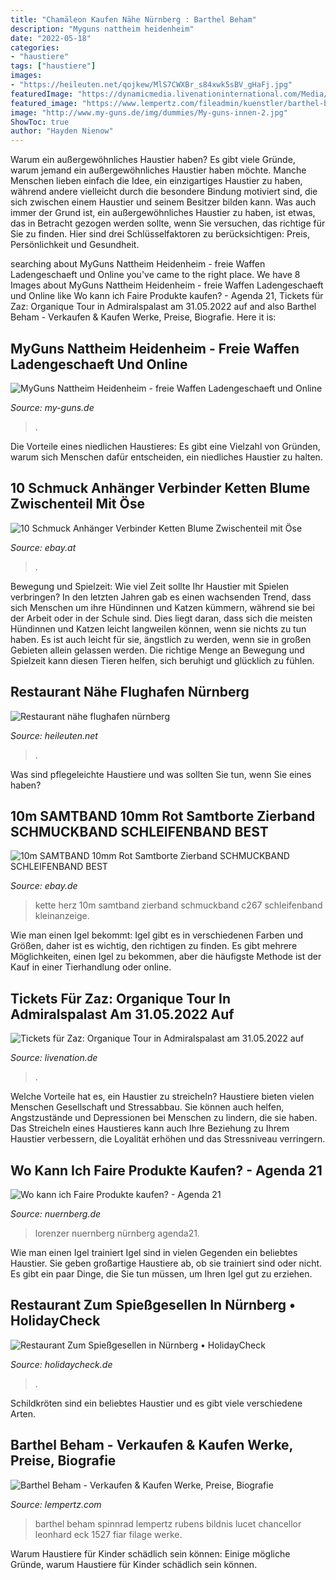 ```yaml
---
title: "Chamäleon Kaufen Nähe Nürnberg : Barthel Beham"
description: "Myguns nattheim heidenheim"
date: "2022-05-18"
categories:
- "haustiere"
tags: ["haustiere"]
images:
- "https://heileuten.net/qojkew/MlS7CWXBr_s84xwk5sBV_gHaFj.jpg"
featuredImage: "https://dynamicmedia.livenationinternational.com/Media/v/e/h/63bdee63-bb7f-44f3-8533-3064e94f4a86.jpg"
featured_image: "https://www.lempertz.com/fileadmin/kuenstler/barthel-beham.jpg"
image: "http://www.my-guns.de/img/dummies/My-guns-innen-2.jpg"
ShowToc: true
author: "Hayden Nienow"
---
```



Warum ein außergewöhnliches Haustier haben?
Es gibt viele Gründe, warum jemand ein außergewöhnliches Haustier haben möchte. Manche Menschen lieben einfach die Idee, ein einzigartiges Haustier zu haben, während andere vielleicht durch die besondere Bindung motiviert sind, die sich zwischen einem Haustier und seinem Besitzer bilden kann. Was auch immer der Grund ist, ein außergewöhnliches Haustier zu haben, ist etwas, das in Betracht gezogen werden sollte, wenn Sie versuchen, das richtige für Sie zu finden. Hier sind drei Schlüsselfaktoren zu berücksichtigen: Preis, Persönlichkeit und Gesundheit.

	

		
searching about MyGuns Nattheim Heidenheim - freie Waffen Ladengeschaeft und Online you've came to the right place. We have 8 Images about MyGuns Nattheim Heidenheim - freie Waffen Ladengeschaeft und Online like Wo kann ich Faire Produkte kaufen? - Agenda 21, Tickets für Zaz: Organique Tour in Admiralspalast am 31.05.2022 auf and also Barthel Beham - Verkaufen &amp; Kaufen Werke, Preise, Biografie. Here it is:
		
    
## MyGuns Nattheim Heidenheim - Freie Waffen Ladengeschaeft Und Online

<img loading=lazy src="http://www.my-guns.de/img/dummies/My-guns-innen-2.jpg" onerror="this.onerror=null;this.src='https://tse3.mm.bing.net/th?id=OIP.ZgO48X2knRIsuTxacpESAAAAAA&amp;pid=15.1';" alt="MyGuns Nattheim Heidenheim - freie Waffen Ladengeschaeft und Online">

_Source: my-guns.de_

>. 

	

Die Vorteile eines niedlichen Haustieres: Es gibt eine Vielzahl von Gründen, warum sich Menschen dafür entscheiden, ein niedliches Haustier zu halten.

    
## 10 Schmuck Anhänger Verbinder Ketten Blume Zwischenteil Mit Öse

<img loading=lazy src="https://i.ebayimg.com/images/g/ZWIAAOSwbopZR80u/s-l400.jpg" onerror="this.onerror=null;this.src='https://tse1.mm.bing.net/th?id=OIP.EvuA9G5WEVAU4W6GqccupQAAAA&amp;pid=15.1';" alt="10 Schmuck Anhänger Verbinder Ketten Blume Zwischenteil mit Öse">

_Source: ebay.at_

>. 

	

Bewegung und Spielzeit: Wie viel Zeit sollte Ihr Haustier mit Spielen verbringen?
In den letzten Jahren gab es einen wachsenden Trend, dass sich Menschen um ihre Hündinnen und Katzen kümmern, während sie bei der Arbeit oder in der Schule sind. Dies liegt daran, dass sich die meisten Hündinnen und Katzen leicht langweilen können, wenn sie nichts zu tun haben. Es ist auch leicht für sie, ängstlich zu werden, wenn sie in großen Gebieten allein gelassen werden. Die richtige Menge an Bewegung und Spielzeit kann diesen Tieren helfen, sich beruhigt und glücklich zu fühlen.

    
## Restaurant Nähe Flughafen Nürnberg

<img loading=lazy src="https://heileuten.net/qojkew/MlS7CWXBr_s84xwk5sBV_gHaFj.jpg" onerror="this.onerror=null;this.src='https://tse4.mm.bing.net/th?id=OIP.8mFRPWUxz26aCL8yIGuCtgAAAA&amp;pid=15.1';" alt="Restaurant nähe flughafen nürnberg">

_Source: heileuten.net_

>. 

	

Was sind pflegeleichte Haustiere und was sollten Sie tun, wenn Sie eines haben?

    
## 10m SAMTBAND 10mm Rot Samtborte Zierband SCHMUCKBAND SCHLEIFENBAND BEST

<img loading=lazy src="https://i.ebayimg.com/images/g/itIAAOSwuLZYyjvv/s-l400.jpg" onerror="this.onerror=null;this.src='https://tse2.mm.bing.net/th?id=OIP.QmF7jzoaHk3zkYrTZCtLVAAAAA&amp;pid=15.1';" alt="10m SAMTBAND 10mm Rot Samtborte Zierband SCHMUCKBAND SCHLEIFENBAND BEST">

_Source: ebay.de_

>kette herz 10m samtband zierband schmuckband c267 schleifenband kleinanzeige. 

	

Wie man einen Igel bekommt: Igel gibt es in verschiedenen Farben und Größen, daher ist es wichtig, den richtigen zu finden. Es gibt mehrere Möglichkeiten, einen Igel zu bekommen, aber die häufigste Methode ist der Kauf in einer Tierhandlung oder online.

    
## Tickets Für Zaz: Organique Tour In Admiralspalast Am 31.05.2022 Auf

<img loading=lazy src="https://dynamicmedia.livenationinternational.com/Media/v/e/h/63bdee63-bb7f-44f3-8533-3064e94f4a86.jpg" onerror="this.onerror=null;this.src='https://tse1.mm.bing.net/th?id=OIP.sgUdlDUQKGwerack7HyuVgHaEK&amp;pid=15.1';" alt="Tickets für Zaz: Organique Tour in Admiralspalast am 31.05.2022 auf">

_Source: livenation.de_

>. 

	

Welche Vorteile hat es, ein Haustier zu streicheln?
Haustiere bieten vielen Menschen Gesellschaft und Stressabbau. Sie können auch helfen, Angstzustände und Depressionen bei Menschen zu lindern, die sie haben. Das Streicheln eines Haustieres kann auch Ihre Beziehung zu Ihrem Haustier verbessern, die Loyalität erhöhen und das Stressniveau verringern.

    
## Wo Kann Ich Faire Produkte Kaufen? - Agenda 21

<img loading=lazy src="http://nuernberg.de/imperia/md/agenda21/bilder/lola_au__en.jpg" onerror="this.onerror=null;this.src='https://tse3.mm.bing.net/th?id=OIP.77Y0gpnFMBIHj2qCRALq2gHaE7&amp;pid=15.1';" alt="Wo kann ich Faire Produkte kaufen? - Agenda 21">

_Source: nuernberg.de_

>lorenzer nuernberg nürnberg agenda21. 

	

Wie man einen Igel trainiert
Igel sind in vielen Gegenden ein beliebtes Haustier. Sie geben großartige Haustiere ab, ob sie trainiert sind oder nicht. Es gibt ein paar Dinge, die Sie tun müssen, um Ihren Igel gut zu erziehen.

    
## Restaurant Zum Spießgesellen In Nürnberg • HolidayCheck

<img loading=lazy src="https://media.holidaycheck.com/data/urlaubsbilder/mittel/41/1179978600.jpg" onerror="this.onerror=null;this.src='https://tse1.mm.bing.net/th?id=OIP.gv8J0YdF8sXi_X83nWpeWgAAAA&amp;pid=15.1';" alt="Restaurant Zum Spießgesellen in Nürnberg • HolidayCheck">

_Source: holidaycheck.de_

>. 

	

Schildkröten sind ein beliebtes Haustier und es gibt viele verschiedene Arten.

    
## Barthel Beham - Verkaufen &amp; Kaufen Werke, Preise, Biografie

<img loading=lazy src="https://www.lempertz.com/fileadmin/kuenstler/barthel-beham.jpg" onerror="this.onerror=null;this.src='https://tse2.mm.bing.net/th?id=OIP.FUG7qStBvbAorNkmICuU1wHaKZ&amp;pid=15.1';" alt="Barthel Beham - Verkaufen &amp; Kaufen Werke, Preise, Biografie">

_Source: lempertz.com_

>barthel beham spinnrad lempertz rubens bildnis lucet chancellor leonhard eck 1527 fiar filage werke. 

	

Warum Haustiere für Kinder schädlich sein können: Einige mögliche Gründe, warum Haustiere für Kinder schädlich sein können.

